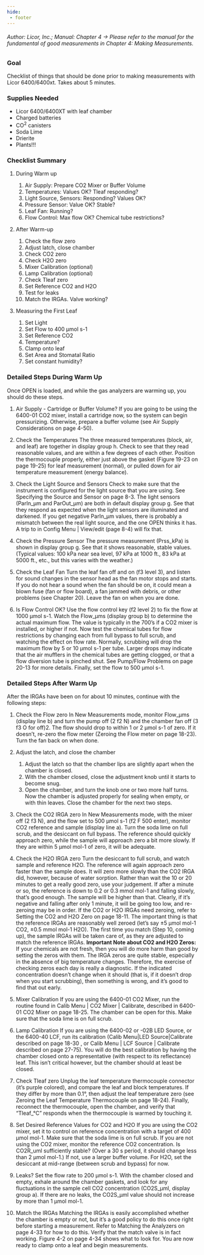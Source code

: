 ```yaml
---
hide:
 - footer
---
```


###### Author: Licor, Inc.; Manual: Chapter 4 -> Please refer to the manual for the fundamental of good measurements in Chapter 4: Making Measurements.

### Goal

Checklist of things that should be done prior to making measurements with Licor 6400/6400xt. Takes about 5 minutes.

### Supplies Needed

- Licor 6400/6400XT with leaf chamber
- Charged batteries
- CO<sup>2</sup> canisters
- Soda Lime
- Drierite
- Plants!!!

### Checklist Summary

1. During Warm up
    1. Air Supply: Prepare CO2 Mixer or Buffer Volume
    2. Temperatures: Values OK? Tleaf responding?
    3. Light Source, Sensors: Responding? Values OK?
    4. Pressure Sensor: Value OK? Stable?
    5. Leaf Fan: Running?
    6. Flow Control: Max flow OK? Chemical tube restrictions?
      
2. After Warm-up
    1. Check the flow zero
    2. Adjust latch, close chamber
    3. Check CO2 zero
    4. Check H2O zero
    5. Mixer Calibration (optional)
    6. Lamp Calibration (optional)
    7. Check Tleaf zero
    8. Set Reference CO2 and H2O
    9. Test for leaks
    10. Match the IRGAs. Valve working?
      
3. Measuring the First Leaf
    1. Set Light
    2. Set Flow to 400 μmol s-1
    3. Set Reference CO2
    4. Temperature?
    5. Clamp onto leaf
    6. Set Area and Stomatal Ratio
    7. Set constant humidity?

### Detailed Steps During Warm Up

Once OPEN is loaded, and while the gas analyzers are warming up, you should do these steps.

1. Air Supply - Cartridge or Buffer Volume? 
    If you are going to be using the 6400-01 CO2 mixer, install a cartridge now, so the system can begin pressurizing. Otherwise, prepare a buffer volume (see Air Supply Considerations on page 4-50).

2. Check the Temperatures
    The three measured temperatures (block, air, and leaf) are together in display group h. Check to see that they read reasonable values, and are within a few degrees of each other.
    Position the thermocouple properly, either just above the gasket (Figure 19-23 on page 19-25) for leaf measurement (normal), or pulled down for air temperature measurement (energy balance).

3. Check the Light Source and Sensors
    Check to make sure that the instrument is configured for the light source that you are using. See Specifying the Source and Sensor on page 8-3.
    The light sensors (ParIn_μm and ParOut_μm) are both in default display group g. See that they respond as expected when the light sensors are illuminated and darkened.
    If you get negative ParIn_μm values, there is probably a mismatch between the real light source, and the one OPEN thinks it has. A trip to <open> <light> <source> in Config Menu | View/edit (page 8-4) will fix that.

4. Check the Pressure Sensor
    The pressure measurement (Prss_kPa) is shown in display group g. See that it shows reasonable, stable values. (Typical values: 100 kPa near sea level, 97 kPa at 1000 ft., 83 kPa at 5000 ft., etc., but this varies with the weather.)

5. Check the Leaf Fan
    Turn the leaf fan off and on (f3 level 3), and listen for sound changes in the sensor head as the fan motor stops and starts. If you do not hear a sound when the fan should be on, it could mean a blown fuse (fan or flow board), a fan jammed with debris, or other problems (see Chapter 20). Leave the fan on when you are done.

6. Is Flow Control OK?
    Use the flow control key (f2 level 2) to fix the flow at 1000 μmol s-1. Watch the Flow_μms (display group b) to determine the actual maximum flow. The value is typically in the 700’s if a CO2 mixer is installed, or higher if not.
    Now test the chemical tubes for flow restrictions by changing each from full bypass to full scrub, and watching the effect on flow rate. Normally, scrubbing
    will drop the maximum flow by 5 or 10 μmol s-1 per tube. Larger drops may indicate that the air mufflers in the chemical tubes are getting clogged, or that a flow diversion tube is pinched shut. See Pump/Flow Problems on page 20-13 for more details.
    Finally, set the flow to 500 μmol s-1.

### Detailed Steps After Warm Up

After the IRGAs have been on for about 10 minutes, continue with the following steps:

1. Check the Flow zero
    In New Measurements mode, monitor Flow_μms (display line b) and turn the pump off (2 f2 N) and the chamber fan off (3 f3 O for off)2. The flow should drop to within 1 or 2 μmol s-1 of zero. If it doesn’t, re-zero the flow meter (Zeroing the Flow meter on page 18-23). Turn the fan back on when done.

2. Adjust the latch, and close the chamber
    1. Adjust the latch so that the chamber lips are slightly apart when the chamber is closed. 
    2. With the chamber closed, close the adjustment knob until it starts to become snug. 
    3. Open the chamber, and turn the knob one or two more half turns. Now the chamber is adjusted properly for sealing when empty, or with thin leaves. Close the chamber for the next two steps.


3. Check the CO2 IRGA zero
    In New Measurements mode, with the mixer off (2 f3 N), and the flow set to 500 μmol s-1 (f2 F 500 enter), monitor CO2 reference and sample (display line a). Turn the soda lime on full scrub, and the desiccant on full bypass. The reference should quickly approach zero, while the sample will approach zero a bit more slowly. If they are within 5 μmol mol-1 of zero, it will be adequate.

4. Check the H2O IRGA zero
    Turn the desiccant to full scrub, and watch sample and reference H2O. The reference will again approach zero faster than the sample does. It will zero more slowly than the CO2 IRGA did, however, because of water sorption. Rather than wait the 10 or 20 minutes to get a really good zero, use your judgement. If after a minute or so, the reference is down to 0.2 or 0.3 mmol mol-1 and falling slowly, that’s good enough. The sample will be higher than that. Clearly, if it’s negative and falling after only 1 minute, it will be going too low, and re-zeroing may be in order.
    If the CO2 or H2O IRGAs need zeroing, refer to Setting the CO2 and H2O Zero on page 18-11. The important thing is that the reference IRGAs are reasonably well zeroed (let’s say ±5 μmol mol-1 CO2, ±0.5 mmol mol-1 H2O). The first time you match (Step 10, coming up), the sample IRGAs will be taken care of, as they are adjusted to match the reference IRGAs.
    **Important Note about CO2 and H2O Zeros:** If your chemicals are not fresh, then you will do more harm than good by setting the zeros with them.
    The IRGA zeros are quite stable, especially in the absence of big temperature changes. Therefore, the exercise of checking zeros each day is really a diagnostic. If the indicated concentration doesn’t change when it should (that is, if it doesn’t drop when you start scrubbing), then something is wrong, and it’s good to find that out early.

5. Mixer Calibration
    If you are using the 6400-01 CO2 Mixer, run the routine found in Calib Menu | CO2 Mixer | Calibrate, described in 6400-01 CO2 Mixer on page 18-25. The chamber can be open for this. Make sure that the soda lime is on full scrub.

6. Lamp Calibration
    If you are using the 6400-02 or -02B LED Source, or the 6400-40 LCF, run its calibration (Calib Menu|LED Source|Calibrate described on page 18-30 , or Calib Menu | LCF Source | Calibrate described on page 27-75). You will do the best calibration by having the chamber closed onto a representative (with respect to its reflectance) leaf. This isn’t critical however, but the chamber should at least be closed.

7. Check Tleaf zero
    Unplug the leaf temperature thermocouple connector (it’s purple colored), and compare the leaf and block temperatures. If they differ by more than 0.1°, then adjust the leaf temperature zero (see Zeroing the Leaf Temperature Thermocouple on page 18-24).
    Finally, reconnect the thermocouple, open the chamber, and verify that “Tleaf_°C” responds when the thermocouple is warmed by touching it.

8. Set Desired Reference Values for CO2 and H2O
    If you are using the CO2 mixer, set it to control on reference concentration with a target of 400 μmol mol-1. Make sure that the soda lime is on full scrub.
    If you are not using the CO2 mixer, monitor the reference CO2 concentration. Is CO2R_uml sufficiently stable? (Over a 30 s period, it should change less than 2 μmol mol-1.) If not, use a larger buffer volume.
    For H2O, set the desiccant at mid-range (between scrub and bypass) for now.

9. Leaks?
    Set the flow rate to 200 μmol s-1. With the chamber closed and empty, exhale around the chamber gaskets, and look for any fluctuations in the sample cell CO2 concentration (CO2S_μml, display group a). If there are no leaks, the CO2S_μml value should not increase by more than 1 μmol mol-1.

10. Match the IRGAs
    Matching the IRGAs is easily accomplished whether the chamber is empty or not, but it’s a good policy to do this once right before starting a measurement. Refer to Matching the Analyzers on page 4-33 for how to do this. Verify that the match valve is in fact working. Figure 4-2 on page 4-34 shows what to look for. You are now ready to clamp onto a leaf and begin measurements.
